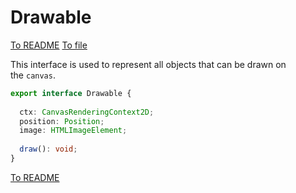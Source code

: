 # Drawable

[To README](./../../../../README.md) 
[To file](./../../../../02_APP/PostRennen/src/app/component/post-rennen-game/interfaces/drawable.ts)

This interface is used to represent all objects that can be drawn on the `canvas`.

```Typescript
export interface Drawable {  
  
  ctx: CanvasRenderingContext2D;  
  position: Position;  
  image: HTMLImageElement;  
  
  draw(): void;  
}
```

[To README](./../../../../README.md) 